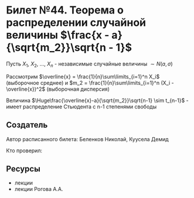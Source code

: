 # Билет №44. Теорема о распределении случайной величины $\frac{x - a}{\sqrt{m_2}}\sqrt{n - 1}$

Пусть $X_1$, $X_2$, ..., $X_n$ - независимые случайные величины $\sim N(a,\sigma)$

Рассмотрим $\overline{x} = \frac{1}{n}\sum\limits_{i=1}^n X_i$ (выборочное среднее) и $m_2 = \frac{1}{n}\sum\limits_{i=1}^n (X_i - \overline{x})^2$ (выборочная дисперсия)

Величина $\Huge\frac{\overline{x}-a}{\sqrt{m_2}}\sqrt{n-1} \sim t_{n-1}$ - имеет распределение Стьюдента с n-1 степенями свободы 
## Создатель

Автор расписанного билета: Беленков Николай, Куусела Демид

Кто проверил:

## Ресурсы
- лекции
- лекции Рогова А.А.
